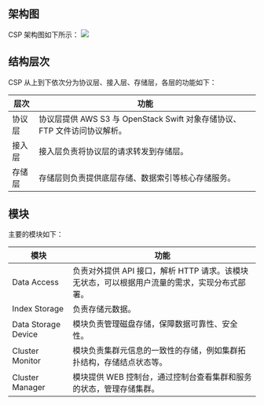 ## 架构图

CSP 架构图如下所示：
![](http://imgcache.tce.fsphere.cn/static/mc.qcloudimg.com/static/img/05259030473b466ed6cfc491047d70da/image.png)
## 结构层次
CSP 从上到下依次分为协议层、接入层、存储层，各层的功能如下：

| 层次 | 功能 |
|---------|---------|
| 协议层 | 协议层提供 AWS S3 与 OpenStack Swift 对象存储协议、FTP 文件访问协议解析。 |
| 接入层 | 接入层负责将协议层的请求转发到存储层。 |
| 存储层 | 存储层则负责提供底层存储、数据索引等核心存储服务。 |
 
##  模块
 主要的模块如下：

| 模块 | 功能 |
|---------|---------|
| Data Access | 负责对外提供 API 接口，解析 HTTP 请求。该模块无状态，可以根据用户流量的需求，实现分布式部署。 |
| Index Storage | 负责存储元数据。 |
| Data Storage Device | 模块负责管理磁盘存储，保障数据可靠性、安全性。 |
| Cluster Monitor | 模块负责集群元信息的一致性的存储，例如集群拓扑结构，存储结点状态等。 |
| Cluster Manager | 模块提供 WEB 控制台，通过控制台查看集群和服务的状态，管理存储集群。|
  




